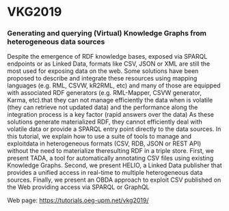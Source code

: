 # VKG2019
### Generating and querying (Virtual) Knowledge Graphs from heterogeneous data sources
Despite the emergence of RDF knowledge bases, exposed via SPARQL endpoints or as Linked Data, formats like CSV, JSON or XML are still the most used for exposing data on the web. Some solutions have been proposed to describe and integrate these resources using mapping languages (e.g. RML, CSVW, kR2RML, etc) and many of those are equipped with associated RDF generators (e.g. RML-Mapper, CSVW generator, Karma, etc).that they can not manage efficiently the data when is volatile (they can retrieve not updated data) and the performance along the integration process is a key factor (rapid answers over the data) As these solutions generate materialized RDF, they cannot efficiently deal with volatile data or provide a SPARQL entry point directly to the data sources. In this tutorial, we explain how to use a suite of tools to manage and exploitdata in heterogeneous formats (CSV, RDB, JSON or REST API) without the need to materialize theresulting RDF in a triple store. First, we present TADA, a tool for automatically annotating CSV files using existing Knowledge Graphs. Second, we present HELIO, a Linked Data publisher that provides a unified access in real-time to multiple heterogeneous data sources. Finally, we present an OBDA approach to exploit CSV published on the Web providing access via SPARQL or GraphQL

Web page: https://tutorials.oeg-upm.net/vkg2019/
